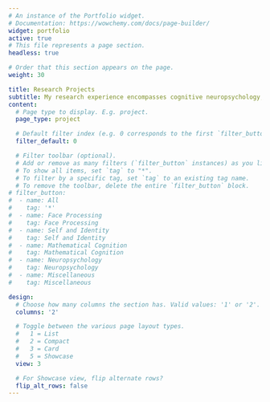```yaml
---
# An instance of the Portfolio widget.
# Documentation: https://wowchemy.com/docs/page-builder/
widget: portfolio
active: true
# This file represents a page section.
headless: true

# Order that this section appears on the page.
weight: 30

title: Research Projects
subtitle: My research experience encompasses cognitive neuropsychology, with a particular focus on numbers, objects, and faces. In addition to classical behavioral paradigms, I have also utilized various neuropsychological techniques, such as EEG-ERP, eye-tracking, and brain stimulation. My studies extend beyond neurotypical populations and include research involving individuals with neurodevelopmental disorders and brain damage disorders.  #Summary of current Research Projects
content:
  # Page type to display. E.g. project.
  page_type: project

  # Default filter index (e.g. 0 corresponds to the first `filter_button` instance below).
  filter_default: 0

  # Filter toolbar (optional).
  # Add or remove as many filters (`filter_button` instances) as you like.
  # To show all items, set `tag` to "*".
  # To filter by a specific tag, set `tag` to an existing tag name.
  # To remove the toolbar, delete the entire `filter_button` block.
# filter_button:
#  - name: All
#    tag: '*'
#  - name: Face Processing
#    tag: Face Processing
#  - name: Self and Identity 
#    tag: Self and Identity
#  - name: Mathematical Cognition
#    tag: Mathematical Cognition
#  - name: Neuropsychology
#    tag: Neuropsychology
#  - name: Miscellaneous 
#    tag: Miscellaneous

design:
  # Choose how many columns the section has. Valid values: '1' or '2'.
  columns: '2'

  # Toggle between the various page layout types.
  #   1 = List
  #   2 = Compact
  #   3 = Card
  #   5 = Showcase
  view: 3

  # For Showcase view, flip alternate rows?
  flip_alt_rows: false
---
```

